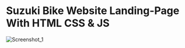 # Suzuki Bike Website Landing-Page With HTML CSS & JS

![Screenshot_1](https://user-images.githubusercontent.com/65412918/176987956-a90579d6-5b6b-491d-ab4a-3052cba71f7a.png)
